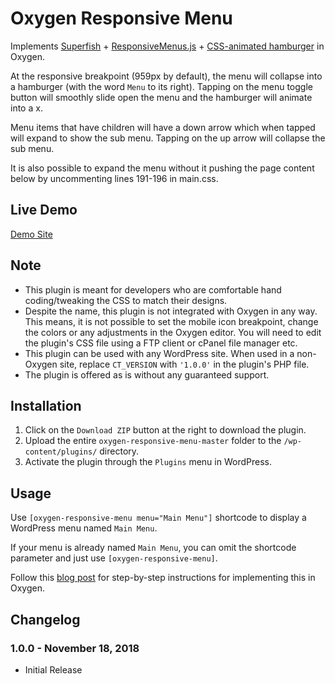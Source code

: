 # Oxygen Responsive Menu #

Implements [Superfish](https://github.com/joeldbirch/superfish) + [ResponsiveMenus.js](https://github.com/studiopress/responsive-menus) + [CSS-animated hamburger](https://jonsuh.com/hamburgers/) in Oxygen.

At the responsive breakpoint (959px by default), the menu will collapse into a hamburger (with the word `Menu` to its right). Tapping on the menu toggle button will smoothly slide open the menu and the hamburger will animate into a x.

Menu items that have children will have a down arrow which when tapped will expand to show the sub menu. Tapping on the up arrow will collapse the sub menu.

It is also possible to expand the menu without it pushing the page content below by uncommenting lines 191-196 in main.css.

## Live Demo ##

[Demo Site](https://oxygenresponsivemenu.demo.site/)

## Note ##

* This plugin is meant for developers who are comfortable hand coding/tweaking the CSS to match their designs.
* Despite the name, this plugin is not integrated with Oxygen in any way. This means, it is not possible to set the mobile icon breakpoint, change the colors or any adjustments in the Oxygen editor. You will need to edit the plugin's CSS file using a FTP client or cPanel file manager etc.
* This plugin can be used with any WordPress site. When used in a non-Oxygen site, replace `CT_VERSION` with `'1.0.0'` in the plugin's PHP file.
* The plugin is offered as is without any guaranteed support.

## Installation ##

1. Click on the `Download ZIP` button at the right to download the plugin.
2. Upload the entire `oxygen-responsive-menu-master` folder to the `/wp-content/plugins/` directory.
3. Activate the plugin through the `Plugins` menu in WordPress.

## Usage ##

Use `[oxygen-responsive-menu menu="Main Menu"]` shortcode to display a WordPress menu named `Main Menu`.

If your menu is already named `Main Menu`, you can omit the shortcode parameter and just use `[oxygen-responsive-menu]`.

Follow this [blog post](https://wpdevdesign.com/oxygen-responsive-menu/) for step-by-step instructions for implementing this in Oxygen.

## Changelog ##

### 1.0.0 - November 18, 2018 ###
* Initial Release
